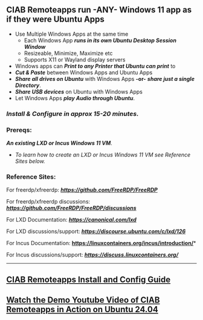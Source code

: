 ## CIAB Remoteapps run -ANY- Windows 11 app as if they were Ubuntu Apps
- Use Multiple Windows Apps at the same time
   - Each Windows App ***runs in its own Ubuntu Desktop Session Window***
   - Resizeable, Minimize, Maximize etc
   - Supports X11 or Wayland display servers 
- Windows apps can ***Print to any Printer that Ubuntu can print*** to
- ***Cut & Paste*** between Windows Apps and Ubuntu Apps
- ***Share all drives on Ubuntu*** with Windows Apps **-or-** ***share just a single Directory***.
- ***Share USB devices*** on Ubuntu with Windows Apps
- Let Windows Apps ***play Audio through Ubuntu***.

### *Install & Configure in approx 15-20 minutes.*

### Prereqs:
***An existing LXD or Incus Windows 11 VM***.
- *To learn how to create an LXD or Incus Windows 11 VM see Reference Sites below.*

### Reference Sites:

For freerdp/xfreerdp: ***https://github.com/FreeRDP/FreeRDP***    

For freerdp/xfreerdp discussions: ***https://github.com/FreeRDP/FreeRDP/discussions***

For LXD Documentation: ***https://canonical.com/lxd***   

For LXD discussions/support: ***https://discourse.ubuntu.com/c/lxd/126***   

For Incus Documentation:  **https://linuxcontainers.org/incus/introduction/***   

For Incus discussions/support:  ***https://discuss.linuxcontainers.org/***   

---
## [CIAB Remoteapps Install and Config Guide](https://github.com/bmullan/ciab-remoteapps/blob/main/CIAB%20Remoteapps%20Install%20and%20Config%20Guide%20v1.pdf)

## [Watch the Demo Youtube Video of CIAB Remoteapps in Action on Ubuntu 24.04](https://youtu.be/q-p3xN5Cfug?si=1zuxb_dq8i_96T_L)
